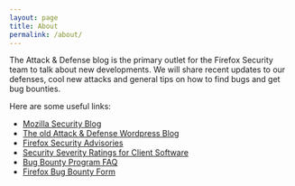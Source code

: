 ```yaml
---
layout: page
title: About
permalink: /about/
---
```


The Attack & Defense blog is the primary outlet for the Firefox Security team to talk about new developments. We will share recent updates to our defenses, cool new attacks and general tips on how to find bugs and get bug bounties.

Here are some useful links:
- [Mozilla Security Blog](https://blog.mozilla.org/security/)
- [The old Attack & Defense Wordpress Blog](https://blog.mozilla.org/attack-and-defense/)
- [Firefox Security Advisories](https://www.mozilla.org/en-US/security/known-vulnerabilities/firefox/)
- [Security Severity Ratings for Client Software](https://wiki.mozilla.org/Security_Severity_Ratings/Client)
- [Bug Bounty Program FAQ](https://www.mozilla.org/en-US/security/bug-bounty/faq/)
- [Firefox Bug Bounty Form](https://bugzilla.mozilla.org/form.client.bounty)





